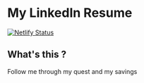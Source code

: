 # My LinkedIn Resume

[![Netlify Status](https://api.netlify.com/api/v1/badges/d60b4025-59a4-4439-87fa-a898dceb8388/deploy-status)](https://app.netlify.com/sites/mike-quit/deploys)

## What's this ?
Follow me through my quest and my savings
